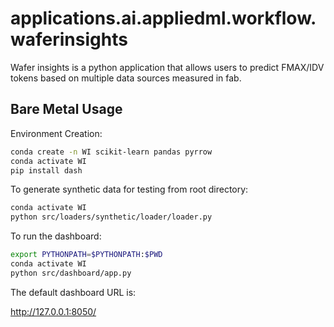 # applications.ai.appliedml.workflow.waferinsights

Wafer insights is a python application that allows users to predict FMAX/IDV tokens based on multiple data sources measured in fab.

## Bare Metal Usage

Environment Creation:

```bash
conda create -n WI scikit-learn pandas pyrrow
conda activate WI
pip install dash
````

To generate synthetic data for testing from root directory:

```bash
conda activate WI
python src/loaders/synthetic/loader/loader.py
```

To run the dashboard:

```bash
export PYTHONPATH=$PYTHONPATH:$PWD
conda activate WI
python src/dashboard/app.py
```

The default dashboard URL is:

http://127.0.0.1:8050/


